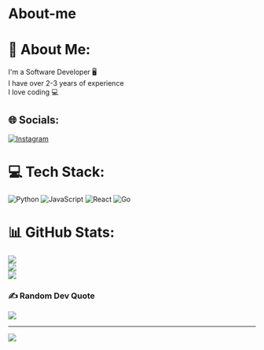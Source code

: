# About-me

# 💫 About Me:
I'm a Software Developer 🖥️<br>I have over 2-3 years of experience<br>I love coding 💻


## 🌐 Socials:
[![Instagram](https://img.shields.io/badge/Instagram-%23E4405F.svg?logo=Instagram&logoColor=white)](https://instagram.com/dmnlaali_) 

# 💻 Tech Stack:
![Python](https://img.shields.io/badge/python-3670A0?style=for-the-badge&logo=python&logoColor=ffdd54) ![JavaScript](https://img.shields.io/badge/javascript-%23323330.svg?style=for-the-badge&logo=javascript&logoColor=%23F7DF1E) ![React](https://img.shields.io/badge/react-%2320232a.svg?style=for-the-badge&logo=react&logoColor=%2361DAFB) ![Go](https://img.shields.io/badge/go-%2300ADD8.svg?style=for-the-badge&logo=go&logoColor=white)
# 📊 GitHub Stats:
![](https://github-readme-stats.vercel.app/api?username=dmnlaali&theme=dark&hide_border=false&include_all_commits=false&count_private=false)<br/>
![](https://github-readme-streak-stats.herokuapp.com/?user=dmnlaali&theme=dark&hide_border=false)<br/>
![](https://github-readme-stats.vercel.app/api/top-langs/?username=dmnlaali&theme=dark&hide_border=false&include_all_commits=false&count_private=false&layout=compact)

### ✍️ Random Dev Quote
![](https://quotes-github-readme.vercel.app/api?type=horizontal&theme=dark)

---
[![](https://visitcount.itsvg.in/api?id=dmnlaali&icon=1&color=12)](https://visitcount.itsvg.in)

<!-- Proudly created with GPRM ( https://gprm.itsvg.in ) -->
